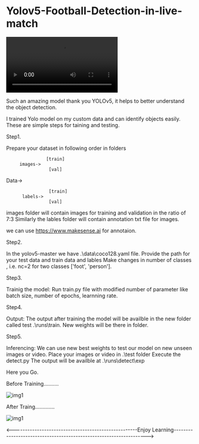 # Yolov5-Football-Detection-in-live-match




![Football](https://github.com/mdhamid160/Yolov5-Football-Detection-on-the-ground/blob/main/football.mp4)




Such an amazing model thank you YOLOv5, it helps to better understand the object detection. 

I trained Yolo model on my custom data and can identify objects easily.
These are simple steps for taining and testing.

Step1. 

Prepare your dataset in following order in folders


                   [train]
         images->
                    [val]


Data->

                    [train]   
          labels->
                    [val]
                  
images folder will contain images for training and validation in the ratio of 7:3
Similarly the lables folder will contain  annotation txt file for images.

we can use https://www.makesense.ai for annotaion.

Step2.

In the yolov5-master we have .\data\coco128.yaml file.
Provide the path for your test data and train data and lables
Make changes in number of classes , i.e. nc=2 for two classes ['foot', 'person'].


Step3.

Trainig the model:
Run train.py file with modified number of parameter like batch size, number of epochs, learnning rate.


Step4.

Output:
The output after training the model will be availble in the new folder called test .\runs\train. New weights will be there in folder.


Step5.

Inferencing:
We can use new best weights to test our model on new unseen images or video.
Place your images or video in .\test folder 
Execute the detect.py 
The output will be availble at .\runs\detect\exp


Here you Go.





Before Training..........

![img1](https://user-images.githubusercontent.com/33762043/174591500-bd7cb07f-b569-4097-9887-ba64e0b2a0f4.jpg)



After Traing.............

![img1](https://user-images.githubusercontent.com/33762043/174591922-478673aa-8c69-45b1-8987-b816361081b3.jpg)








<----------------------------------------------------Enjoy Learning------------------------------------------------------------------->
